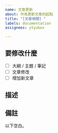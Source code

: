 ```yaml
---
name: 文章更新
about: 作為更新文章的起點
title: "[文章相關] "
labels: documentation
assignees: ytyubox

---
```


## 要修改什麼
- [ ] 大綱 / 主題 / 筆記
- [ ] 文章修改
- [ ] 增加新文章

## 描述


## 備註

以下空白。
